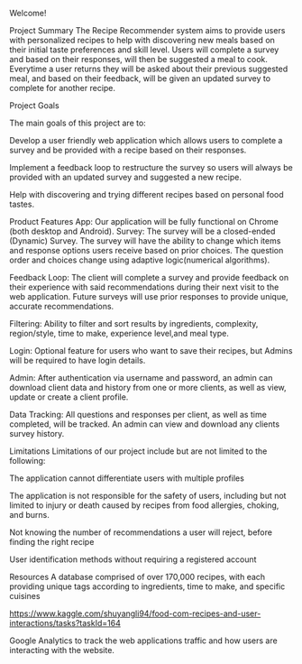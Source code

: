 Welcome!

 
Project Summary
The Recipe Recommender system aims to provide users with personalized recipes to help with discovering new meals based on their 
initial taste preferences and skill level. Users will complete a survey and based on their responses, will then be suggested a meal to cook. 
Everytime a user returns they will be asked about their previous suggested meal, and based on their feedback, will be given an updated survey 
to complete for another recipe. 

Project Goals 

The main goals of this project are to:


Develop a user friendly web application which allows users to complete a survey and be provided with a recipe based on their responses.   

Implement a feedback loop to restructure the survey so users will always be provided with an updated survey and suggested a new recipe.

Help with discovering and trying different recipes based on personal food tastes.

Product Features
App: Our application will be fully functional on Chrome (both desktop and Android). 
Survey: The survey will be a closed-ended (Dynamic) Survey. The survey will have the ability to change which items and 
response options users receive based on prior choices. The question order and choices change using adaptive logic(numerical algorithms).

Feedback Loop: The client will complete a survey and provide feedback on their experience with said 
recommendations during their next visit to the web application. Future surveys will use prior responses to provide unique, accurate recommendations.

Filtering: Ability to filter and sort results by ingredients, complexity, region/style, time to make, experience level,and meal type.

Login: Optional feature for users who want to save their recipes, but Admins will be required to have login details.

Admin: After authentication via username and password, an admin can download 
client data and history from one or more clients, as well as view, update or create a client profile.

Data Tracking: All questions and responses per client, as well as time completed, will be tracked. An admin can view and download 
any clients survey history.


Limitations
Limitations of our project include but are not limited to the following:

The application cannot differentiate users with multiple profiles

The application is not responsible for the safety of users, including but not limited to injury or death caused by recipes from food 
allergies, choking, and burns. 

Not knowing the number of recommendations a user will reject, before finding 
the right recipe

User identification methods without requiring a registered account

Resources
A database comprised of over 170,000 recipes, with each providing unique tags according to ingredients, time to make, and specific cuisines 

https://www.kaggle.com/shuyangli94/food-com-recipes-and-user-interactions/tasks?taskId=164

Google Analytics to track the web applications traffic and how users are interacting with the website. 


